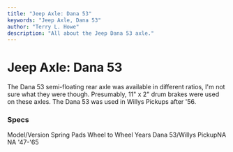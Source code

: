 ```yaml
---
title: "Jeep Axle: Dana 53"
keywords: "Jeep Axle, Dana 53"
author: "Terry L. Howe"
description: "All about the Jeep Dana 53 axle."
---
```


# Jeep Axle: Dana 53
The Dana 53 semi-floating rear axle was available in different ratios,
I'm not sure what they were though.  Presumably, 11" x 2" drum brakes
were used on these axles.
The Dana 53 was used in Willys Pickups after '56.
### Specs
Model/Version Spring Pads Wheel to Wheel Years
Dana 53/Willys PickupNA NA '47-'65